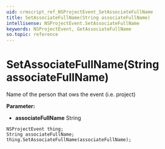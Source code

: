 ```yaml
---
uid: crmscript_ref_NSProjectEvent_SetAssociateFullName
title: SetAssociateFullName(String associateFullName)
intellisense: NSProjectEvent.SetAssociateFullName
keywords: NSProjectEvent, GetAssociateFullName
so.topic: reference
---
```


# SetAssociateFullName(String associateFullName)

Name of the person that ows the event (i.e. project)

**Parameter:** 
* **associateFullName** String

```crmscript
NSProjectEvent thing;
String associateFullName;
thing.SetAssociateFullName(associateFullName);
```

